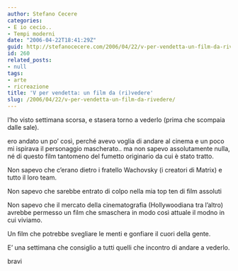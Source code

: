 ```yaml
---
author: Stefano Cecere
categories:
- E io cecio..
- Tempi moderni
date: "2006-04-22T18:41:29Z"
guid: http://stefanocecere.com/2006/04/22/v-per-vendetta-un-film-da-rivedere/
id: 260
related_posts:
- null
tags:
- arte
- ricreazione
title: 'V per vendetta: un film da (ri)vedere'
slug: /2006/04/22/v-per-vendetta-un-film-da-rivedere/
---
```


l&#8217;ho visto settimana scorsa, e stasera torno a vederlo (prima che scompaia dalle sale).

ero andato un po&#8217; così, perché avevo voglia di andare al cinema e un poco mi ispirava il personaggio mascherato.. ma non sapevo assolutamente nulla, né di questo film tantomeno del fumetto originario da cui è stato tratto.

Non sapevo che c&#8217;erano dietro i fratello Wachovsky (i creatori di Matrix) e tutto il loro team.
  
Non sapevo che sarebbe entrato di colpo nella mia top ten di film assoluti
  
Non sapevo che il mercato della cinematografia (Hollywoodiana tra l&#8217;altro) avrebbe permesso un film che smaschera in modo così attuale il modno in cui viviamo.
  
Un film che potrebbe svegliare le menti e gonfiare il cuori della gente.

E&#8217; una settimana che consiglio a tutti quelli che incontro di andare a vederlo.

bravi